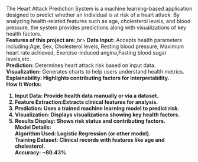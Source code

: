 The Heart Attack Prediction System is a machine learning-based application designed to predict whether an individual is at risk of a heart attack. By analyzing health-related features such as age, cholesterol levels, and blood pressure, the system provides predictions along with visualizations of key health factors.<br>
<b>Features of this project are:</b>,br>
<b>Data Input:</b> Accepts health parameters including:Age, Sex, Cholesterol levels, Resting blood pressure, Maximum heart rate achieved, Exercise-induced angina,Fasting blood sugar levels,etc.<br>
<b>Prediction:</b> Determines heart attack risk based on input data.<br>
<b>Visualization:</b> Generates charts to help users understand health metrics.<br>
<b>Explainability:<b> Highlights contributing factors for interpretability.<br>
<b>How It Works:</b><br>
1. <b>Input Data: </b>Provide health data manually or via a dataset.<br>
2. <b>Feature Extraction:</b>Extracts clinical features for analysis.<br>
3. <b>Prediction: </b>Uses a trained machine learning model to predict risk.<br>
4. <b>Visualization:</b> Displays visualizations showing key health factors.<br>
5. <b>Results Display:</b> Shows risk status and contributing factors.<br>
<b>Model Details:</b><br>
<b>Algorithm Used:</b> Logistic Regression (or other model).<br>
<b>Training Dataset:</b> Clinical records with features like age and cholesterol.<br>
<b>Accuracy:</b> ~80.43%<br>
